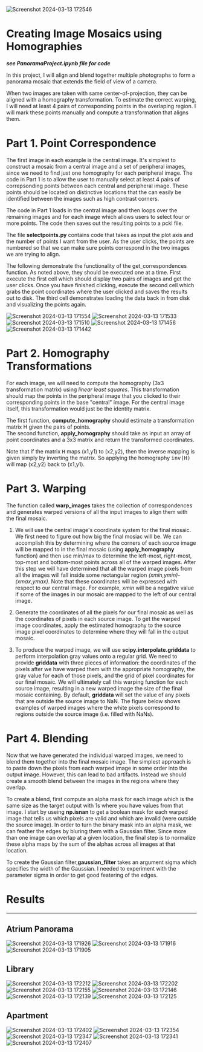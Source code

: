 
![Screenshot 2024-03-13 172546](https://github.com/erickburci/Panoramic-Mosaics/assets/159087967/dff54625-3643-4937-a724-88b48a9ead9f)

# Creating Image Mosaics using Homographies 

***see PanoramaProject.ipynb file for code***

In this project, I will align and blend together multiple photographs 
to form a panorama mosaic that extends the field of view of a camera.

When two images are taken with same center-of-projection, they can be aligned with a
homography transformation. To estimate the correct warping, I will need at
least 4 pairs of corresponding points in the overlaping region. I will mark these
points manually and compute a transformation that aligns them.

# Part 1. Point Correspondence

The first image in each example is the central image.  It's simplest
to construct a mosaic from a central image and a set of peripheral images,
since we need to find just one homography for each peripheral image. The code 
in Part 1 is to allow the user to manually select at least
4 pairs of correpsonding points between each central and peripheral image. 
These points should be located on distinctive locations that the can easily be
identified between the images such as high contrast corners.

The code in Part 1 loads in the central image and then loops over the
remaining images and for each image which allows users to select four or more points.
The code then saves out the resulting points to a pckl file. 

The file **selectpoints.py** contains code that takes as input the plot axis and the number of points 
I want from the user. As the user clicks, the points are numbered so that we can 
make sure points correspond in the two images we are trying to align.

The following demonstrate the functionality of the get_correspondences function. As noted above, they should be executed one at a time. First execute the first cell which should display two pairs of images and get the user clicks. Once you have finished clicking, execute the second cell which grabs the point coordinates where the user clicked and saves the results out to disk. The third cell demonstrates loading the data back in from disk and visualizing the points again.

![Screenshot 2024-03-13 171554](https://github.com/erickburci/Panoramic-Mosaics/assets/159087967/ac6725cb-e69d-431b-ab3f-40c48c4c6da8)
![Screenshot 2024-03-13 171533](https://github.com/erickburci/Panoramic-Mosaics/assets/159087967/c2cf0e09-6470-4a49-b30c-53c7d83531c2)
![Screenshot 2024-03-13 171510](https://github.com/erickburci/Panoramic-Mosaics/assets/159087967/399574e3-dbc4-4506-9714-da42f1fa1fa5)
![Screenshot 2024-03-13 171456](https://github.com/erickburci/Panoramic-Mosaics/assets/159087967/315a88fe-f138-4317-8ca4-60732f68ed04)
![Screenshot 2024-03-13 171442](https://github.com/erickburci/Panoramic-Mosaics/assets/159087967/1280a58d-0ee9-4724-9722-833174c6d833)

# Part 2. Homography Transformations

For each image, we will need to compute the homography (3x3 transformation matrix) 
using *linear least squares*. This transformation should map the points in the 
peripheral image that you clicked to their corresponding points in the base 
"central" image. For the central image itself, this transformation would just be 
the identity matrix.

The first function, **compute_homography** should estimate a transformation matrix H given the pairs of points.  
The second function, **apply_homography** should take as input an array of point coordinates and a 3x3 matrix 
and return the transformed coordinates.

Note that if the matrix <tt>H</tt> maps (x1,y1) to (x2,y2), then the inverse
mapping is given simply by inverting the matrix.  So applying the homography
<tt>inv(H)</tt> will map (x2,y2) back to (x1,y1).

# Part 3. Warping

The function called **warp_images** takes the collection of correspondences
and generates warped versions of all the input images to align them with the final mosaic.

1. We will use the central image's coordinate system for the final mosaic.  We
first need to figure out how big the final mosiac will be.  We can accomplish
this by determining where the corners of each source image will be mapped to in
the final mosaic (using **apply_homography** function) and then use min/max to
determine the left-most, right-most, top-most and bottom-most points across all
of the warped images.    After this step we will have determined that all the
warped image pixels from all the images will fall inside some rectangular region
*(xmin,ymin)-(xmax,ymax)*.  Note that these coordinates will be expressed with respect 
to our central image. For example, *xmin* will be a negative value if some of the images
in our mosaic are mapped to the left of our central image.<p>

2. Generate the coordinates of all the pixels for our final mosaic as well as the
coordinates of pixels in each source image. 
To get the warped image coordinates, apply the estimated homography to the source
image pixel coordinates to determine where they will fall in the output mosaic.<p>

3. To produce the warped image, we will use **scipy.interpolate.griddata** to 
perform interpolation gray values onto a regular grid. We need to provide **griddata** 
with three pieces of information: the coordinates of the pixels after we have warped 
them with the appropriate homography, the gray value for each of those pixels, and 
the grid of pixel coordinates for our final mosaic. We will ultimately call this warping 
function for each source image, resulting in a new warped image the size of the final 
mosaic containing. By default, **griddata** will set the value of any pixels that are 
outside the source image to NaN. The figure below shows examples of warped images where 
the white pixels correspond to regions outside the source image (i.e. filled with NaNs).<p>

# Part 4. Blending

Now that we have generated the individual warped images, we need to blend
them together into the final mosaic image.  The simplest approach is to paste 
down the pixels from each warped image in some order into the output image. 
However, this can lead to bad artifacts.  Instead we 
should create a smooth blend between the images in the regions where they 
overlap. 

To create a blend, first compute an alpha mask for each image which is the same
size as the target output with 1s where you have values from that image. I start by useing **np.isnan** to get a boolean mask for each warped image that 
tells us which pixels are valid and which are invalid (were outside the source 
image).  In order to turn the binary mask into an alpha mask, we can feather 
the edges by bluring them with a Gaussian filter. Since more than one image can overlap at a 
given location, the final step is to normalize these 
alpha maps by the sum of the alphas across all images at that location.

To create the Gaussian filter,**gaussian_filter** takes an argument sigma which
specifies the width of the Gaussian. I needed to experiment with the 
parameter sigma in order to get good featering of the edges. 

# Results
-------------------------------------------------------------------------------------------------------
## Atrium Panorama
![Screenshot 2024-03-13 171926](https://github.com/erickburci/Panoramic-Mosaics/assets/159087967/a37c76db-ab15-4a87-b315-637183ac0526)
![Screenshot 2024-03-13 171916](https://github.com/erickburci/Panoramic-Mosaics/assets/159087967/870aa918-372e-4a5a-b721-dbd33b0bc446)
![Screenshot 2024-03-13 171905](https://github.com/erickburci/Panoramic-Mosaics/assets/159087967/03558a76-55ab-4199-b453-c7ca76977733)

## Library
![Screenshot 2024-03-13 172212](https://github.com/erickburci/Panoramic-Mosaics/assets/159087967/c0e173f0-f890-43e4-afa0-8171e9a857ed)
![Screenshot 2024-03-13 172202](https://github.com/erickburci/Panoramic-Mosaics/assets/159087967/73d8fc80-e7ad-41b7-9608-adf1b3861fd4)
![Screenshot 2024-03-13 172155](https://github.com/erickburci/Panoramic-Mosaics/assets/159087967/5999e341-8afe-461d-8df8-81ec022eb778)
![Screenshot 2024-03-13 172146](https://github.com/erickburci/Panoramic-Mosaics/assets/159087967/120cd5ca-227f-4881-b92e-3844fd0d5317)
![Screenshot 2024-03-13 172139](https://github.com/erickburci/Panoramic-Mosaics/assets/159087967/b0c520b3-c37e-4a0a-8417-d13870a507d3)
![Screenshot 2024-03-13 172125](https://github.com/erickburci/Panoramic-Mosaics/assets/159087967/98ad4c25-50ac-409d-8df0-0b52c87e8ca1)

## Apartment
![Screenshot 2024-03-13 172402](https://github.com/erickburci/Panoramic-Mosaics/assets/159087967/dba0dc74-9a10-413d-8ca3-bc7d1046c591)
![Screenshot 2024-03-13 172354](https://github.com/erickburci/Panoramic-Mosaics/assets/159087967/e7e8482c-1b5f-4b4f-b181-d9b537b5562c)
![Screenshot 2024-03-13 172347](https://github.com/erickburci/Panoramic-Mosaics/assets/159087967/7d6c261b-5436-4583-92b7-68801bab3718)
![Screenshot 2024-03-13 172341](https://github.com/erickburci/Panoramic-Mosaics/assets/159087967/211ee5c2-253a-4914-bccf-41b287312161)
![Screenshot 2024-03-13 172407](https://github.com/erickburci/Panoramic-Mosaics/assets/159087967/fcf6800e-5a9c-417f-9943-7cab991b4749)









